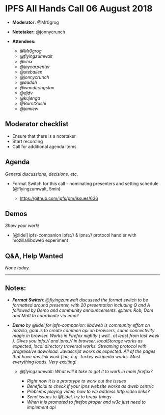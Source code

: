 # IPFS All Hands Call 06 August 2018

- **Moderator:** @Mr0grog
- **Notetaker:** @jonnycrunch
- **Attendees:**

    - _@Mr0grog_
    - _@flyingzumwalt_
    - _@vmx_
    - _@jaycarpenter_
    - _@stebalien_
    - _@jonnycrunch_
    - _@aadah_
    - _@wanderingstan_
    - _@djdv_
    - _@kujenga_
    - _@BurntSushi_
    - _@jamiew_


## Moderator checklist

- Ensure that there is a notetaker
- Start recording
- Call for additional agenda items


## Agenda

_General discussions, decisions, etc._

- Format Switch for this call - nominating presenters and setting schedule (@flyingzumwalt, 5min)

    - <https://github.com/ipfs/pm/issues/636> 


## Demos

_Show your work!_

- \[@lidel] ipfs-companion ipfs:// & ipns:// protocol handler with mozilla/libdweb experiment


## Q&A, Help Wanted

_None today._

---

## Notes:

- **_Format Switch_**_: @flyingzumwalt discussed the format switch to be formatted around presenter, with 20 presentation including Q and A followed by Demo and community announcements. @item: Rob, Dom and Matt to coordinate via email_
- _**Demo** by @lidel for ipfs-companion: libdweb is community effort on mozilla, goal is to create common api on browsers, same connectivity magic in browser. Works in Firefox nightly ( well.. at least from last week ). Gives you ipfs:// and ipns:// in browser, localStorage works as expected, local directory traversal works. Streaming protocol with progressive download. Javascript works as expected. All of the pages that have dns link work fine, e.g. Turkey wikipedia works. Most everything loads. Very exciting!_

    - _@flyingzumwalt: What will it take to get it to work in main firefox?_

        - _Right now it is a prototype to work out the issues_
        - _Beneficial to check if your ipns website works as dweb centric_
        - _Problems playing video, how to we address http video links?_
        - _Send issues to @Lidel, try to break things_
        - _When it is promoted to firefox proper and w3c just need to implement api_
